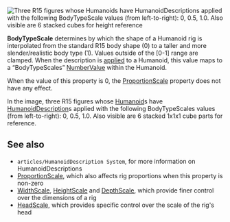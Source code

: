 ![Three R15 figures whose Humanoids have HumanoidDescriptions applied with the following BodyTypeScale values (from left-to-right): 0, 0.5, 1.0. Also visible are 6 stacked cubes for height reference](https://developer.roblox.com/assets/blt4f4d8f6788a67841/BodyTypeScale.jpg)

**BodyTypeScale** determines by which the shape of a Humanoid rig is interpolated from the standard R15 body shape (0) to a taller and more slender/realistic body type (1). Values outside of the \[0-1\] range are clamped. When the description is [applied](https://developer.roblox.com/en-us/api-reference/function/Humanoid/ApplyDescription) to a Humanoid, this value maps to a “BodyTypeScales” [NumberValue](https://developer.roblox.com/en-us/api-reference/class/NumberValue) within the Humanoid.

When the value of this property is 0, the [ProportionScale](https://developer.roblox.com/en-us/api-reference/property/HumanoidDescription/ProportionScale) property does not have any effect.

In the image, three R15 figures whose [Humanoid](https://developer.roblox.com/en-us/api-reference/class/Humanoid)s have [HumanoidDescription](https://developer.roblox.com/en-us/api-reference/class/HumanoidDescription)s applied with the following BodyTypeScales values (from left-to-right): 0, 0.5, 1.0. Also visible are 6 stacked 1x1x1 cube parts for reference.

See also
--------

*   `articles/HumanoidDescription System`, for more information on HumanoidDescriptions
*   [ProportionScale](https://developer.roblox.com/en-us/api-reference/property/HumanoidDescription/ProportionScale), which also affects rig proportions when this property is non-zero
*   [WidthScale](https://developer.roblox.com/en-us/api-reference/property/HumanoidDescription/HeightScale), [HeightScale](https://developer.roblox.com/en-us/api-reference/property/HumanoidDescription/DepthScale) and [DepthScale](https://developer.roblox.com/en-us/api-reference/property/HumanoidDescription/DepthScale), which provide finer control over the dimensions of a rig
*   [HeadScale](https://developer.roblox.com/en-us/api-reference/property/HumanoidDescription/HeadScale), which provides specific control over the scale of the rig's head